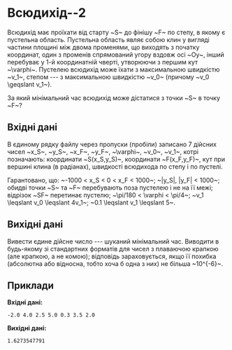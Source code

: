 ﻿# Всюдихід--2

Всюдихід має проїхати від старту ~S~ до фінішу ~F~ по степу, в якому є пустельна область. Пустельна область являє собою клин у вигляді частини площині між двома променями, що виходять з початку координат, один з променів спрямований угору вздовж осі ~Oy~, інший перебуває у 1-й координатній чверті, утворюючи з першим кут ~\varphi~. Пустелею всюдихід може їхати з максимальною швидкістю ~v_1~, степом --- з максимальною швидкістю ~v_0~ (причому ~v_0 \geqslant v_1~).

За який мінімальний час всюдихід може дістатися з точки ~S~ в точку ~F~?

## Вхідні дані
В єдиному рядку файлу через пропуски (пробіли) записано 7 дійсних чисел ~x_S~, ~y_S~, ~x_F~, ~y_F~, ~\varphi~, ~v_0~, ~v_1~, котрі позначають: координати ~S(x_S,y_S)~, координати ~F(x_F,y_F)~, кут при вершині клина (в радіанах), швидкості всюдихода по степу і по пустелі.

Гарантовано, що: ~-1000 < x_S < 0 < x_F < 1000~; ~|y_S|, |y_F| < 1000~; обидві точки ~S~ та ~F~ перебувають поза пустелею і не на її межі; відрізок ~SF~ перетинає пустелю; ~\pi/180 < \varphi < \pi/4~; ~v_1 \leqslant v_0 \leqslant 4v_1~; ~0.1 \leqslant v_1 \leqslant 5~.

## Вихідні дані
Вивести єдине дійсне число --- шуканий мінімальний час. Виводити в будь-якому зі стандартних форматів для чисел з плаваючою крапкою (але крапкою, а не комою); відповідь зараховується, якщо її похибка (абсолютна або відносна, тобто хоча б одна з них) не більша ~10^{-6}~.

## Приклади
**Вхідні дані:**
```
-2.0 4.0 2.5 5.0 0.3 3.5 2.0
```

**Вихідні дані:**
```
1.6273547791
```
